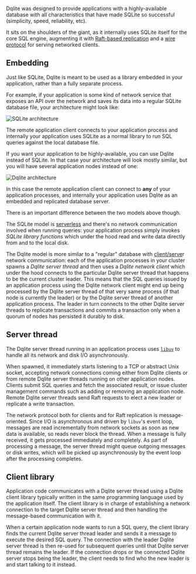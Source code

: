 Dqlite was designed to provide applications with a highly-available database with all characteristics that have made SQLite so successful (simplicity, speed, reliability, etc).

It sits on the shoulders of the giant, as it internally uses SQLite itself for the core SQL engine, augmenting it with [Raft-based replication](https://dqlite.io/docs/replication) and a [wire protocol](https://dqlite.io/docs/protocol) for serving networked clients.

## Embedding

Just like SQLite, Dqlite is meant to be used as a library embedded in your application, rather than a fully separate process.

For example, if your application is some kind of network service that exposes an API over the network and saves its data into a regular SQLite database file, your architecture might look like:

![SQLite architecture](https://assets.ubuntu.com/v1/4472303a-sqlite-model.png)

The remote application client connects to your application process and internally your application uses SQLite as a normal library to run SQL queries against the local database file.

If you want your application to be highly-available, you can use Dqlite instead of SQLite. In that case your architecture will look mostly similar, but you will have several application nodes instead of one:

![Dqlite architecture](https://assets.ubuntu.com/v1/122d236c-dqlite-model.png)

In this case the remote application client can connect to **any** of your application processes, and internally your application uses Dqlite as an embedded and replicated database server.

There is an important difference between the two models above though.

The SQLite model is [serverless](https://www.sqlite.org/serverless.html) and there's no network communication involved when running queries: your application process simply invokes *SQLite library functions* which under the hood read and write data directly from and to the local disk.

The Dqlite model is more similar to a "regular" database with [client/serve](https://en.wikipedia.org/wiki/Client%E2%80%93server_model)r network communication: each of the application processes in your cluster spawns a *Dqlite server thread* and then uses a *Dqlite network client* which under the hood connects to the particular Dqlite server thread that happens to be the current cluster leader. This means that the SQL queries issued by an application process using the Dqlite network client might end up being processed by the Dqlite server thread of that very same process (if that node is currently the leader) or by the Dqlite server thread of another application process. The leader in turn connects to the other Dqlite server threads to replicate transactions and commits a transaction only when a quorum of nodes has persisted it durably to disk.

## Server thread

The Dqlite server thread running in an application process uses [`libuv`](http://libuv.org/) to handle all its network and disk I/O asynchronously.

When spawned, it immediately starts listening to a TCP or abstract Unix socket, accepting network connections coming either from Dqlite clients or from remote Dqlite server threads running on other application nodes. Clients submit SQL queries and fetch the associated result, or issue cluster management commands such as adding or removing an application node. Remote Dqlite server threads send Raft requests to elect a new leader or replicate a write transaction.

The network protocol both for clients and for Raft replication is message-oriented. Since I/O is asynchronous and driven by `libuv`'s event loop, messages are read incrementally from network sockets as soon as new data is available, so reads never block the thread. When a message is fully received, it gets processed immediately and completely. As part of processing a message, the server thread might queue outgoing messages or disk writes, which will be picked up asynchronously by the event loop after the processing completes.

## Client library

Application code communicates with a Dqlite server thread using a Dqlite client library typically written in the same programming language used by the application itself. The client library is in charge of establishing a network connection to the target Dqlite server thread and then handling the message-based communication with it.

When a certain application node wants to run a SQL query, the client library finds the current Dqlite server thread leader and sends it a message to execute the desired SQL query. The connection with the leader Dqlite server thread is then re-used for subsequent queries until that Dqlite server thread remains the leader. If the connection drops or the connected Dqlite server stops being the leader, the client needs to find who the new leader is and start talking to it instead.
